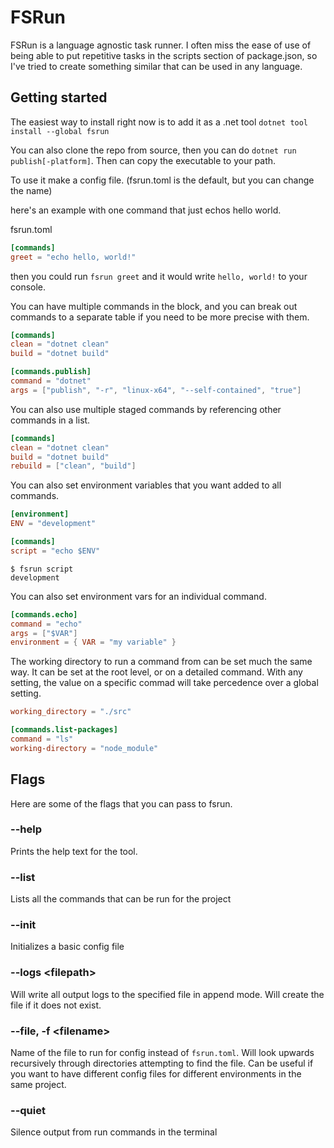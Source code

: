 # FSRun

FSRun is a language agnostic task runner. I often miss the ease of use of being able to put repetitive tasks in the scripts section of package.json, so I've tried to create something similar that can be used in any language.

## Getting started

The easiest way to install right now is to add it as a .net tool `dotnet tool install --global fsrun`

You can also clone the repo from source, then you can do `dotnet run publish[-platform]`. Then can copy the executable to your path.

To use it make a config file. (fsrun.toml is the default, but you can change the name)

here's an example with one command that just echos hello world.

fsrun.toml
```toml
[commands]
greet = "echo hello, world!"
```
then you could run `fsrun greet` and it would write `hello, world!` to your console.

You can have multiple commands in the block, and you can break out commands to a separate table if you need to be more precise with them.

```toml
[commands]
clean = "dotnet clean"
build = "dotnet build"

[commands.publish]
command = "dotnet"
args = ["publish", "-r", "linux-x64", "--self-contained", "true"]
```

You can also use multiple staged commands by referencing other commands in a list.

```toml
[commands]
clean = "dotnet clean"
build = "dotnet build"
rebuild = ["clean", "build"]
```

You can also set environment variables that you want added to all commands.

```toml
[environment]
ENV = "development"

[commands]
script = "echo $ENV"
```
```
$ fsrun script
development
```

You can also set environment vars for an individual command.
```toml
[commands.echo]
command = "echo"
args = ["$VAR"]
environment = { VAR = "my variable" }
```

The working directory to run a command from can be set much the same way. It can be set at the root level, or on a detailed command. With any setting, the value on a specific commad will take percedence over a global setting.

```toml
working_directory = "./src"

[commands.list-packages]
command = "ls"
working-directory = "node_module"
```

## Flags

Here are some of the flags that you can pass to fsrun.

### --help

Prints the help text for the tool.

### --list

Lists all the commands that can be run for the project

### --init

Initializes a basic config file

### --logs \<filepath>

Will write all output logs to the specified file in append mode. Will create the file if it does not exist.

### --file, -f \<filename>

Name of the file to run for config instead of `fsrun.toml`. Will look upwards recursively through directories attempting to find the file. Can be useful if you want to have different config files for different environments in the same project.

### --quiet

Silence output from run commands in the terminal